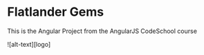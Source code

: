 # Flatlander Gems
This is the Angular Project from the AngularJS CodeSchool course

![alt-text][logo]

[screenshot]: https://github.com/amucinom/flatlander-gems/img/screenshot.png "Screenshot"
